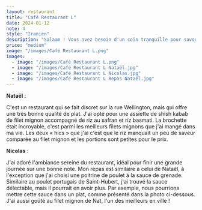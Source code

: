 ```yaml
---
layout: restaurant
title: "Café Restaurant L"
date: 2024-01-12
note: 4
style: "Iranien"
description: "Salaam ! Vous avez besoin d'un coin tranquille pour savourer un repas gastronomique ? La cuisine iranienne saura vous impressionner dans ce restaurant paisible !"
price: "medium"
image: "/images/Café Restaurant L.png"
images:
  - image: "/images/Café Restaurant L.png"
  - image: "/images/Café Restaurant L Nataël.jpg"
  - image: "/images/Café Restaurant L Nicolas.jpg"
  - image: "/images/Café Restaurant L Repas Nataël.jpg"
---
```


**Nataël** :

C'est un restaurant qui se fait discret sur la rue Wellington, mais qui offre une très bonne qualité de plat. J'ai opté pour une assiette de shish kabab de filet mignon accompagné de riz au safran et riz basmati. La brochette était incroyable, c'est parmi les meilleurs filets mignons que j'ai mangé dans ma vie. Les deux « hics » que j'ai c'est que le riz manquait un peu de saveur comparée au filet mignon et les portions sont petites pour le prix.

**Nicolas** :

J'ai adoré l'ambiance sereine du restaurant, idéal pour finir une grande journée sur une bonne note. Mon repas est similaire à celui de Nataël, à l'exception que j'ai choisi une poitrine de poulet à la sauce de grenade. Similaire au poulet portugais de Saint-Hubert, j'ai trouvé la sauce délectable, mais il pourrait en avoir plus. Par exemple, nous pourrions mettre cette sauce dans un plat, comme présenté dans la photo ci-dessous. J'ai aussi goûté au filet mignon de Nat, l'un des meilleurs en ville ! 